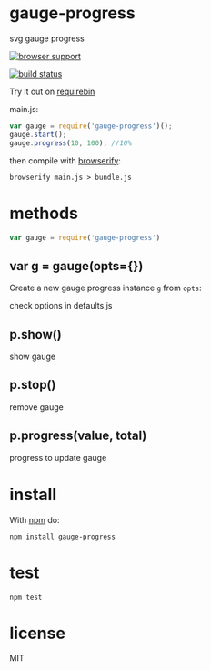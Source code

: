 # gauge-progress

svg gauge progress

[![browser support](https://ci.testling.com/jameskyburz/gauge-progress.png)](https://ci.testling.com/jameskyburz/gauge-progress)

[![build status](https://api.travis-ci.org/JamesKyburz/gauge-progress.svg)](https://api.travis-ci.org/JamesKyburz/gauge-progress.svg)

Try it out on [requirebin](http://requirebin.com/?gist=9970787)

main.js:

``` js
var gauge = require('gauge-progress')();
gauge.start();
gauge.progress(10, 100); //10%

```

then compile with [browserify](http://browserify.org):

```
browserify main.js > bundle.js
```

# methods

``` js
var gauge = require('gauge-progress')
```

## var g = gauge(opts={})

Create a new gauge progress instance `g` from `opts`:

check options in defaults.js

## p.show()

show gauge

## p.stop()

remove gauge

## p.progress(value, total)

progress to update gauge

# install

With [npm](https://npmjs.org) do:

```
npm install gauge-progress
```

# test

```
npm test
```

# license

MIT
